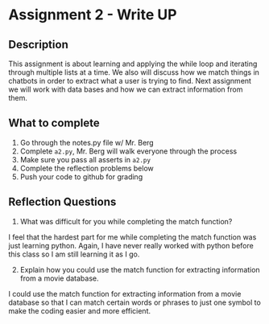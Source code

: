 # Assignment 2 - Write UP

## Description
This assignment is about learning and applying the while loop and iterating through multiple lists at a time.  We also will discuss how we match things in chatbots in order to extract what a user is trying to find.  Next assignment we will work with data bases and how we can extract information from them.

## What to complete
1. Go through the notes.py file w/ Mr. Berg
2. Complete `a2.py`, Mr. Berg will walk everyone through the process
3. Make sure you pass all asserts in `a2.py`
4. Complete the reflection problems below
5. Push your code to github for grading

## Reflection Questions
1. What was difficult for you while completing the match function?

I feel that the hardest part for me while completing the match function was just learning python. Again, I have never really worked with python before this class so I am still learning it as I go. 


2. Explain how you could use the match function for extracting information from a movie database.

I could use the match function for extracting information from a movie database so that I can match certain words or phrases to just one symbol to make the coding easier and more efficient. 

